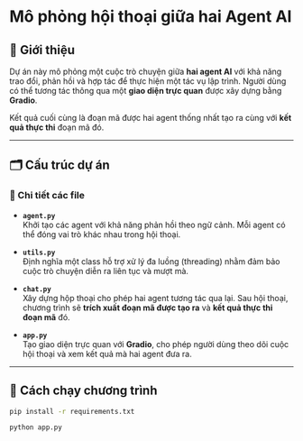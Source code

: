 # Mô phỏng hội thoại giữa hai Agent AI

## 🧠 Giới thiệu

Dự án này mô phỏng một cuộc trò chuyện giữa **hai agent AI** với khả năng trao đổi, phản hồi và hợp tác để thực hiện một tác vụ lập trình. Người dùng có thể tương tác thông qua một **giao diện trực quan** được xây dựng bằng **Gradio**.

Kết quả cuối cùng là đoạn mã được hai agent thống nhất tạo ra cùng với **kết quả thực thi** đoạn mã đó.

---

## 🗂 Cấu trúc dự án


### 📄 Chi tiết các file

- **`agent.py`**  
  Khởi tạo các agent với khả năng phản hồi theo ngữ cảnh. Mỗi agent có thể đóng vai trò khác nhau trong hội thoại.

- **`utils.py`**  
  Định nghĩa một class hỗ trợ xử lý đa luồng (threading) nhằm đảm bảo cuộc trò chuyện diễn ra liên tục và mượt mà.

- **`chat.py`**  
  Xây dựng hộp thoại cho phép hai agent tương tác qua lại. Sau hội thoại, chương trình sẽ **trích xuất đoạn mã được tạo ra** và **kết quả thực thi đoạn mã** đó.

- **`app.py`**  
  Tạo giao diện trực quan với **Gradio**, cho phép người dùng theo dõi cuộc hội thoại và xem kết quả mà hai agent đưa ra.

---

## 🚀 Cách chạy chương trình


```bash
pip install -r requirements.txt

python app.py

